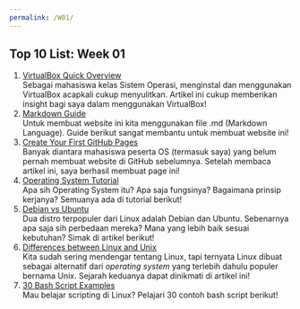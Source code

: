 ```yaml
---
permalink: /W01/
---
```


## Top 10 List: Week 01

1. [VirtualBox Quick Overview](https://www.nakivo.com/blog/use-virtualbox-quick-overview/)<br>Sebagai mahasiswa kelas Sistem Operasi, menginstal dan menggunakan VirtualBox acapkali cukup menyulitkan. Artikel ini cukup memberikan insight bagi saya dalam menggunakan VirtualBox!
2. [Markdown Guide](https://www.markdownguide.org/)<br>Untuk membuat website ini kita menggunakan file .md (Markdown Language). Guide berikut sangat membantu untuk membuat website ini!
3. [Create Your First GitHub Pages](https://dev.to/programliftoff/create-your-first-website-on-github-pages)<br>Banyak diantara mahasiswa peserta OS (termasuk saya) yang belum pernah membuat website di GitHub sebelumnya. Setelah membaca artikel ini, saya berhasil membuat page ini!
4. [Operating System Tutorial](https://www.tutorialspoint.com/operating_system/os_overview.htm)<br>Apa sih Operating System itu? Apa saja fungsinya? Bagaimana prinsip kerjanya? Semuanya ada di tutorial berikut!
5. [Debian vs Ubuntu](https://thishosting.rocks/debian-vs-ubuntu/)<br>Dua distro terpopuler dari Linux adalah Debian dan Ubuntu. Sebenarnya apa saja sih perbedaan mereka? Mana yang lebih baik sesuai kebutuhan? Simak di artikel berikut! 
6. [Differences between Linux and Unix](https://opensource.com/article/18/5/differences-between-linux-and-unix)<br>Kita sudah sering mendengar tentang Linux, tapi ternyata Linux dibuat sebagai alternatif dari *operating system* yang terlebih dahulu populer bernama Unix. Sejarah keduanya dapat dinikmati di artikel ini!
7. [30 Bash Script Examples](https://linuxhint.com/30_bash_script_examples/)<br>Mau belajar scripting di Linux? Pelajari 30 contoh bash script berikut!
